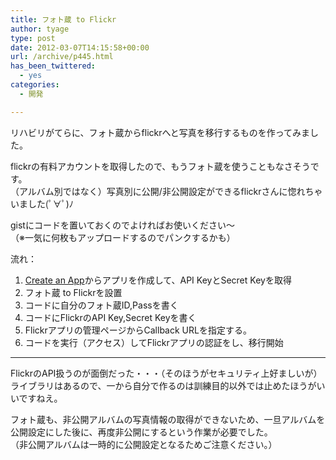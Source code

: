 ```yaml
---
title: フォト蔵 to Flickr
author: tyage
type: post
date: 2012-03-07T14:15:58+00:00
url: /archive/p445.html
has_been_twittered:
  - yes
categories:
  - 開発

---
```

<p>リハビリがてらに、フォト蔵からflickrへと写真を移行するものを作ってみました。</p>
<p>flickrの有料アカウントを取得したので、もうフォト蔵を使うこともなさそうです。<br />
（アルバム別ではなく）写真別に公開/非公開設定ができるflickrさんに惚れちゃいました(ﾟ∀ﾟ)ﾉ</p>
<p>gistにコードを置いておくのでよければお使いください～<br />
（※一気に何枚もアップロードするのでパンクするかも）<br />
<script src="https://gist.github.com/1993386.js?file=photozou2flickr.php"></script></p>
<p>流れ：</p>
<ol>
<li><a href="http://www.flickr.com/services/apps/create/">Create an App</a>からアプリを作成して、API KeyとSecret Keyを取得</li>
<li>フォト蔵 to Flickrを設置</li>
<li>コードに自分のフォト蔵ID,Passを書く</li>
<li>コードにFlickrのAPI Key,Secret Keyを書く</li>
<li>Flickrアプリの管理ページからCallback URLを指定する。</li>
<li>コードを実行（アクセス）してFlickrアプリの認証をし、移行開始</li>
</ol>
<hr />
<p>FlickrのAPI扱うのが面倒だった・・・（そのほうがセキュリティ上好ましいが）<br />
ライブラリはあるので、一から自分で作るのは訓練目的以外では止めたほうがいいですねえ。</p>
<p>フォト蔵も、非公開アルバムの写真情報の取得ができないため、一旦アルバムを公開設定にした後に、再度非公開にするという作業が必要でした。<br />
（非公開アルバムは一時的に公開設定となるためご注意ください。）</p>
